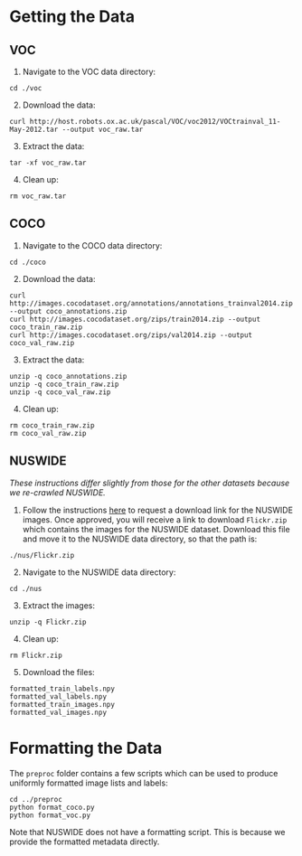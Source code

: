 # Getting the Data

## VOC

1. Navigate to the VOC data directory:
```
cd ./voc
```
2. Download the data:
```
curl http://host.robots.ox.ac.uk/pascal/VOC/voc2012/VOCtrainval_11-May-2012.tar --output voc_raw.tar
```
3. Extract the data:
```
tar -xf voc_raw.tar
```
4. Clean up:
```
rm voc_raw.tar
```

## COCO

1. Navigate to the COCO data directory:
```
cd ./coco
```
2. Download the data:
```
curl http://images.cocodataset.org/annotations/annotations_trainval2014.zip --output coco_annotations.zip
curl http://images.cocodataset.org/zips/train2014.zip --output coco_train_raw.zip
curl http://images.cocodataset.org/zips/val2014.zip --output coco_val_raw.zip
```
3. Extract the data:
```
unzip -q coco_annotations.zip
unzip -q coco_train_raw.zip
unzip -q coco_val_raw.zip
```
4. Clean up:
```
rm coco_train_raw.zip
rm coco_val_raw.zip
```

## NUSWIDE

*These instructions differ slightly from those for the other datasets because we re-crawled NUSWIDE.*

1. Follow the instructions [here](https://lms.comp.nus.edu.sg/wp-content/uploads/2019/research/nuswide/NUS-WIDE.html) to request a download link for the NUSWIDE images. Once approved, you will receive a link to download `Flickr.zip` which contains the images for the NUSWIDE dataset. Download this file and move it to the NUSWIDE data directory, so that the path is:
```
./nus/Flickr.zip
```
2. Navigate to the NUSWIDE data directory:
```
cd ./nus
```
3. Extract the images:
```
unzip -q Flickr.zip
```
4. Clean up:
```
rm Flickr.zip
```
5. Download the files:
```
formatted_train_labels.npy
formatted_val_labels.npy
formatted_train_images.npy
formatted_val_images.npy
```


# Formatting the Data
The `preproc` folder contains a few scripts which can be used to produce uniformly formatted image lists and labels:
```
cd ../preproc
python format_coco.py
python format_voc.py
```
Note that NUSWIDE does not have a formatting script. This is because we provide the formatted metadata directly.